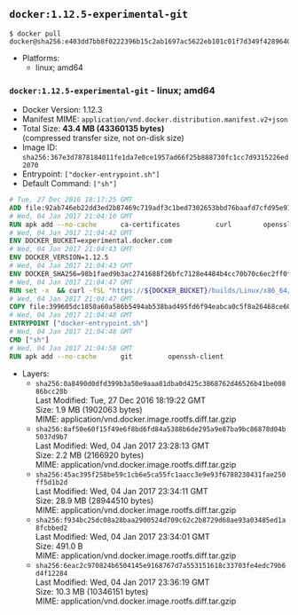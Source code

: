 ## `docker:1.12.5-experimental-git`

```console
$ docker pull docker@sha256:e403dd7bb8f0222396b15c2ab1697ac5622eb101c01f7d349f42896404476938
```

-	Platforms:
	-	linux; amd64

### `docker:1.12.5-experimental-git` - linux; amd64

-	Docker Version: 1.12.3
-	Manifest MIME: `application/vnd.docker.distribution.manifest.v2+json`
-	Total Size: **43.4 MB (43360135 bytes)**  
	(compressed transfer size, not on-disk size)
-	Image ID: `sha256:367e3d7878184011fe1da7e0ce1957ad66f25b888730fc1cc7d9315226ed2070`
-	Entrypoint: `["docker-entrypoint.sh"]`
-	Default Command: `["sh"]`

```dockerfile
# Tue, 27 Dec 2016 18:17:25 GMT
ADD file:92ab746eb22dd3ed2b87469c719adf3c1bed7302653bbd76baafd7cfd95e911e in / 
# Wed, 04 Jan 2017 21:04:10 GMT
RUN apk add --no-cache 		ca-certificates 		curl 		openssl
# Wed, 04 Jan 2017 21:04:42 GMT
ENV DOCKER_BUCKET=experimental.docker.com
# Wed, 04 Jan 2017 21:04:43 GMT
ENV DOCKER_VERSION=1.12.5
# Wed, 04 Jan 2017 21:04:43 GMT
ENV DOCKER_SHA256=98b1faed9b3ac2741688f26bfc7128e4484b4cc70b70c6ec2ff0ff3deec1faf1
# Wed, 04 Jan 2017 21:04:47 GMT
RUN set -x 	&& curl -fSL "https://${DOCKER_BUCKET}/builds/Linux/x86_64/docker-${DOCKER_VERSION}.tgz" -o docker.tgz 	&& echo "${DOCKER_SHA256} *docker.tgz" | sha256sum -c - 	&& tar -xzvf docker.tgz 	&& mv docker/* /usr/local/bin/ 	&& rmdir docker 	&& rm docker.tgz 	&& docker -v
# Wed, 04 Jan 2017 21:04:47 GMT
COPY file:399605dc1850a60a586b5494ab538bad495fd6f94eabca0c5f8a26468ce6030f in /usr/local/bin/ 
# Wed, 04 Jan 2017 21:04:48 GMT
ENTRYPOINT ["docker-entrypoint.sh"]
# Wed, 04 Jan 2017 21:04:48 GMT
CMD ["sh"]
# Wed, 04 Jan 2017 21:04:58 GMT
RUN apk add --no-cache 		git 		openssh-client
```

-	Layers:
	-	`sha256:0a8490d0dfd399b3a50e9aaa81dba0d425c3868762d46526b41be00886bcc28b`  
		Last Modified: Tue, 27 Dec 2016 18:19:22 GMT  
		Size: 1.9 MB (1902063 bytes)  
		MIME: application/vnd.docker.image.rootfs.diff.tar.gzip
	-	`sha256:8af50e60f15f49e6f8bd6fd84a5388b6de295a9e87ba9bc86878d04b5037d9b7`  
		Last Modified: Wed, 04 Jan 2017 23:28:13 GMT  
		Size: 2.2 MB (2166920 bytes)  
		MIME: application/vnd.docker.image.rootfs.diff.tar.gzip
	-	`sha256:45ac395f258be59c1cb6e5ca55fc1aacc3e9e93f6788230431fae250ff5d1b2d`  
		Last Modified: Wed, 04 Jan 2017 23:34:11 GMT  
		Size: 28.9 MB (28944510 bytes)  
		MIME: application/vnd.docker.image.rootfs.diff.tar.gzip
	-	`sha256:f934bc25dc08a28baa2900524d709c62c2b8729d68ae93a03485ed1a8fcbbed2`  
		Last Modified: Wed, 04 Jan 2017 23:34:01 GMT  
		Size: 491.0 B  
		MIME: application/vnd.docker.image.rootfs.diff.tar.gzip
	-	`sha256:6eac2c970824b6504145e9168767d7a553151618c33703fe4edc79b6d4f12284`  
		Last Modified: Wed, 04 Jan 2017 23:36:19 GMT  
		Size: 10.3 MB (10346151 bytes)  
		MIME: application/vnd.docker.image.rootfs.diff.tar.gzip

